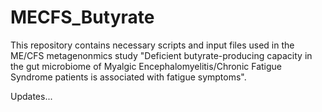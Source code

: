 # MECFS_Butyrate

This repository contains necessary scripts and input files used in the ME/CFS metagenonmics study "Deficient butyrate-producing capacity in the gut microbiome of Myalgic Encephalomyelitis/Chronic Fatigue Syndrome patients is associated with fatigue symptoms".

Updates...
